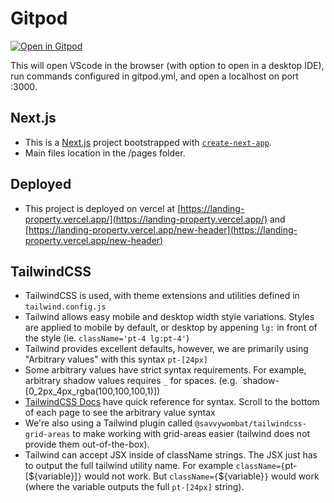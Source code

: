 # Gitpod

[![Open in Gitpod](https://gitpod.io/button/open-in-gitpod.svg)](https://gitpod.io/#https://github.com/mcgrealife/landing-property)

This will open VScode in the browser (with option to open in a desktop IDE), run commands configured in gitpod.yml, and open a localhost on port :3000.

## Next.js

- This is a [Next.js](https://nextjs.org/) project bootstrapped with [`create-next-app`](https://github.com/vercel/next.js/tree/canary/packages/create-next-app).
- Main files location in the /pages folder.

## Deployed

- This project is deployed on vercel at [https://landing-property.vercel.app/](https://landing-property.vercel.app/) and [https://landing-property.vercel.app/new-header](https://landing-property.vercel.app/new-header)

## TailwindCSS

- TailwindCSS is used, with theme extensions and utilities defined in `tailwind.config.js`
- Tailwind allows easy mobile and desktop width style variations. Styles are applied to mobile by default, or desktop by appening `lg:` in front of the style (ie. `className='pt-4 lg:pt-4'`)
- Tailwind provides excellent defaults, however, we are primarily using "Arbitrary values" with this syntax `pt-[24px]`
- Some arbitrary values have strict syntax requirements. For example, arbitrary shadow values requires `_` for spaces. (e.g. `shadow-[0_2px_4px_rgba(100,100,100,1)])
- [TailwindCSS Docs](https://tailwindcss.com/docs/width) have quick reference for syntax. Scroll to the bottom of each page to see the arbitrary value syntax
- We're also using a Tailwind plugin called `@savvywombat/tailwindcss-grid-areas` to make working with grid-areas easier (tailwind does not provide them out-of-the-box).
- Tailwind can accept JSX inside of className strings. The JSX just has to output the full tailwind utility name. For example `className={`pt-[${variable}]`}` would not work. But `className={`${variable}`}` would work (where the variable outputs the full `pt-[24px]` string).
